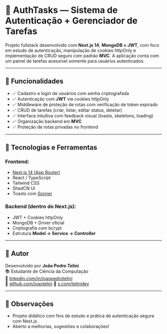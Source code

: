 # 🧠 AuthTasks — Sistema de Autenticação + Gerenciador de Tarefas

Projeto fullstack desenvolvido com **Next.js 14**, **MongoDB** e **JWT**, com foco em estudo de autenticação, manipulação de cookies httpOnly e implementação de CRUD seguro com padrão **MVC**. A aplicação conta com um painel de tarefas acessível somente para usuários autenticados.

---

## 🚀 Funcionalidades

- ✅ Cadastro e login de usuários com senha criptografada
- ✅ Autenticação com **JWT** via cookies httpOnly
- ✅ Middleware de proteção de rotas com verificação de token expirado
- ✅ CRUD de tarefas (criar, listar, editar status, deletar)
- ✅ Interface intuitiva com feedback visual (toasts, skeletons, loading)
- ✅ Organização backend em **MVC**
- ✅ Proteção de rotas privadas no frontend

---

## 🧱 Tecnologias e Ferramentas

### Frontend:
- [Next.js 14 (App Router)](https://nextjs.org/)
- React / TypeScript
- Tailwind CSS
- ShadCN UI
- Toasts com [Sonner](https://sonner.emilkowal.ski/)

### Backend (dentro do Next.js):
- JWT + Cookies httpOnly
- MongoDB + Driver oficial
- Criptografia com bcrypt
- Estrutura **Model → Service → Controller**

---

## 🧠 Autor

Desenvolvido por **João Pedro Telini**  
📚 Estudante de Ciência da Computação  
🔗 [linkedin.com/in/joaopedrotelini](https://linkedin.com/in/joaoptelini)  
📁 [github.com/joaotelini](https://github.com/joaotelini)
👦 [x.com/telinidev](https://x.com/telinidev)

---

## 📌 Observações

- Projeto didático com fins de estudo e prática de autenticação segura com Next.js.
- Aberto a melhorias, sugestões e colaborações!
